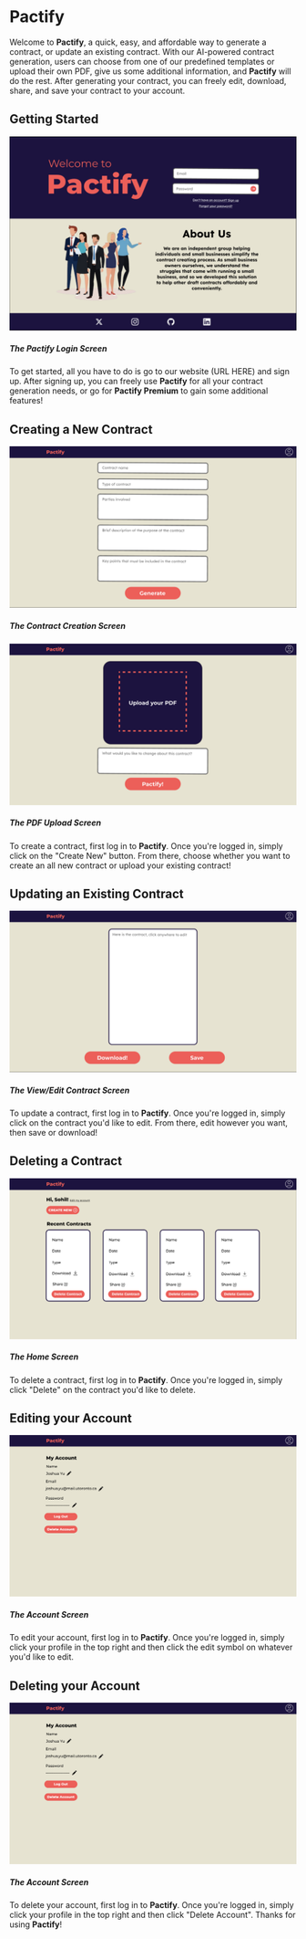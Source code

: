 # Pactify

Welcome to **Pactify**, a quick, easy, and affordable way to generate a contract, or update an existing contract. With our AI-powered contract generation, users can choose from one of our predefined templates or upload their own PDF, give us some additional information, and **Pactify** will do the rest. After generating your contract, you can freely edit, download, share, and save your contract to your account.

## Getting Started

![Image of the Pactify Landing Page](https://github.com/UofT-UTSC-CS-sandbox/final-term-project-the-algoholics/blob/759dcaed133f9196e12468d39f722ec1cfa80b79/Interface/Login.png)

##### The Pactify Login Screen

To get started, all you have to do is go to our website (URL HERE) and sign up. After signing up, you can freely use **Pactify** for all your contract generation needs, or go for **Pactify Premium** to gain some additional features!

## Creating a New Contract

![Image of Creating a New Contract](https://github.com/UofT-UTSC-CS-sandbox/final-term-project-the-algoholics/blob/759dcaed133f9196e12468d39f722ec1cfa80b79/Interface/Generate.png)

##### The Contract Creation Screen

![Image of Uploading a PDF](https://github.com/UofT-UTSC-CS-sandbox/final-term-project-the-algoholics/blob/759dcaed133f9196e12468d39f722ec1cfa80b79/Interface/UploadPDF.png)

##### The PDF Upload Screen

To create a contract, first log in to **Pactify**. Once you're logged in, simply click on the "Create New" button. From there, choose whether you want to create an all new contract or upload your existing contract!

## Updating an Existing Contract

![Image of Editing Contract](https://github.com/UofT-UTSC-CS-sandbox/final-term-project-the-algoholics/blob/759dcaed133f9196e12468d39f722ec1cfa80b79/Interface/FinalEdits.png)

##### The View/Edit Contract Screen

To update a contract, first log in to **Pactify**. Once you're logged in, simply click on the contract you'd like to edit. From there, edit however you want, then save or download!

## Deleting a Contract

![Image of Home Screen](https://github.com/UofT-UTSC-CS-sandbox/final-term-project-the-algoholics/blob/759dcaed133f9196e12468d39f722ec1cfa80b79/Interface/HomeScreen.png)

##### The Home Screen

To delete a contract, first log in to **Pactify**. Once you're logged in, simply click "Delete" on the contract you'd like to delete.

## Editing your Account

![Image of Account Screen](https://github.com/UofT-UTSC-CS-sandbox/final-term-project-the-algoholics/blob/759dcaed133f9196e12468d39f722ec1cfa80b79/Interface/AccountInfo.png)

##### The Account Screen

To edit your account, first log in to **Pactify**. Once you're logged in, simply click your profile in the top right and then click the edit symbol on whatever you'd like to edit.

## Deleting your Account

![Image of Account Screen](https://github.com/UofT-UTSC-CS-sandbox/final-term-project-the-algoholics/blob/759dcaed133f9196e12468d39f722ec1cfa80b79/Interface/AccountInfo.png)

##### The Account Screen

To delete your account, first log in to **Pactify**. Once you're logged in, simply click your profile in the top right and then click "Delete Account". Thanks for using **Pactify**!
